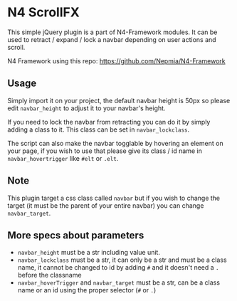# N4 ScrollFX
This simple jQuery plugin is a part of N4-Framework modules. It can be used to retract / expand / lock a navbar depending on user actions and scroll.

N4 Framework using this repo: https://github.com/Nepmia/N4-Framework

## Usage

Simply import it on your project, the default navbar height is 50px so please edit `navbar_height` to adjust it to your navbar's height. 

If you need to lock the navbar from retracting you can do it by simply adding a class to it. This class can be set in `navbar_lockclass`.

The script can also make the navbar togglable by hovering an element on your page, if you wish to use that please give its class / id name in `navbar_hovertrigger` like `#elt` or `.elt`.

## Note

This plugin target a css class called `navbar` but if you wish to change the target (it must be the parent of your entire navbar) you can change `navbar_target`.


## More specs about parameters

* `navbar_height` must be a str including value unit. 
*  `navbar_lockclass` must be a str, it can only be a str and must be a class name, it cannot be changed to id by adding `#` and it doesn't need a `.` before the classname
* `navbar_hoverTrigger` and `navbar_target` must be a str, can be a class name or an id using the proper selector (`#` or `.`)

